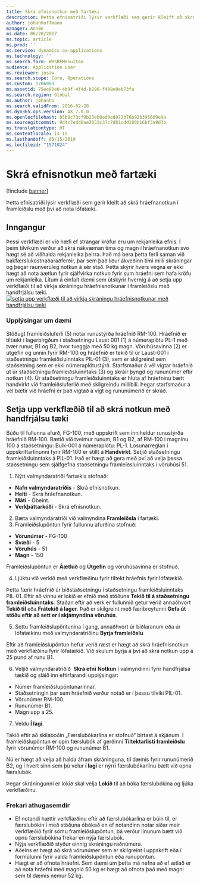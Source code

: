 ```yaml
---
title: Skrá efnisnotkun með fartæki
description: Þetta efnisatriði lýsir verkflæði sem gerir kleift að skrá hráefnanotkun í framleiðslu með því að nota lófatæki.
author: johanhoffmann
manager: AnnBe
ms.date: 06/20/2017
ms.topic: article
ms.prod: ''
ms.service: dynamics-ax-applications
ms.technology: ''
ms.search.form: WHSRFMenuItem
audience: Application User
ms.reviewer: josaw
ms.search.scope: Core, Operations
ms.custom: 1706093
ms.assetid: 75ee68e0-4b9f-4f4d-b286-f498e0eb73fa
ms.search.region: Global
ms.author: johanho
ms.search.validFrom: 2016-02-28
ms.dyn365.ops.version: AX 7.0.0
ms.openlocfilehash: b5b9c73cf9b23eb8ad9ed872b76b92b395609e9a
ms.sourcegitcommit: 9d4c7edd0ae2053c37c7d81cdd180b16bf3a9d3b
ms.translationtype: HT
ms.contentlocale: is-IS
ms.lasthandoff: 05/15/2019
ms.locfileid: "1571024"
---
```

# <a name="register-material-consumption-using-a-mobile-device"></a>Skrá efnisnotkun með fartæki

[!include [banner](../includes/banner.md)]

Þetta efnisatriði lýsir verkflæði sem gerir kleift að skrá hráefnanotkun í framleiðslu með því að nota lófatæki.

<a name="introduction"></a>Inngangur
------------

Þessi verkflæði er við hæfi ef strangar kröfur eru um rekjanleika efnis. Í þeim tilvikum verður að skrá nákvæman tíma og magn í hráefnanotkun svo hægt sé að viðhalda rekjanleika þeirra. Það má bera þetta ferli saman við bakfærslukostnaðaraðferðir, þar sem það líður ákveðinn tími milli skráningar og þegar raunveruleg notkun á sér stað. Þetta skýrir hvers vegna er ekki hægt að nota áætlun fyrir sjálfvirka notkun fyrir sum hráefni sem hafa kröfu um rekjanleika. Lítum á einfalt dæmi sem útskýrir hvernig á að setja upp verkflæði til að virkja skráningu hráefnisnotkunar í framleiðslu með handfrjálsu tæki. [![setja upp verkflæði til að virkja skráningu hráefnisnotkunar með handfrjálsu tæki](./media/scenario3.png)](./media/scenario3.png)

### <a name="scenario-details"></a>Upplýsingar um dæmi

Stöðugt framleiðsluferli (5) notar runustýrða hráefnið RM-100. Hráefnið er tiltækt í lagerbirgðum í staðsetningu Laust 001 (1) á númeraplötu PL-1 með tvær runur, B1 og B2, hvor tveggja með 50 kg magn. Vöruhúsavinna (2) er útgefin og unnin fyrir RM-100 og hráefnið er tekið til úr Laust-001 í staðsetningu framleiðsluinntaks PIL-01 (3), sem er skilgreind sem staðsetning sem er ekki númeraplötustýrð. Starfsmaður á vél vigtar hráefnið út úr staðsetningu framleiðsluinntaks (3) og skráir þyngd og rununúmer eftir notkun (4). Úr staðsetningu framleiðsluinntaks er hluta af hráefninu bætt handvirkt við framleiðsluferlið með skilgreindu millibili. Þegar starfsmaður á vél bætir við hráefni er það vigtað á vigt og rununúmerið er skráð.

## <a name="set-up-theworkflow-to-register-consumption-using-a-handheld-device"></a>Setja upp verkflæðið til að skrá notkun með handfrjálsu tæki
Búðu til fullunna afurð, FG-100, með uppskrift sem inniheldur runustýrða hráefnið RM-100. Bætið við tveimur runum, B1 og B2, af RM-100 í magninu 100 á staðsetningu: Bulk-001 á númeraplötu: PL-1. Losunarreglan í uppskriftarlínunni fyrir RM-100 er stillt á **Handvirkt**. Setjið staðsetningu framleiðsluinntaks á PIL-01. Það er hægt að gera með því að velja þessa staðsetningu sem sjálfgefna staðsetningu framleiðsluinntaks í vöruhúsi 51.

1.  Nýtt valmyndaratriði fartækis stofnað: 

-    **Nafn valmyndaratriðis** - Skrá efnisnotkun. 
-    **Heiti** - Skrá hráefnanotkun. 
-    **Máti** - Óbeint. 
-    **Verkþáttarkóði** - Skrá efnisnotkun.

2.  Bæta valmyndaratriði við valmyndina **Framleiðsla** í fartæki.
3.  Framleiðslupöntun fyrir fullunnu afurðina stofnuð: 

-    **Vörunúmer** - FG-100 
-    **Svæði** - 5 
-    **Vöruhús** - 51 
-    **Magn** - 150

Framleiðslupöntun er **Áætluð** og **Útgefin** og vöruhúsavinna er stofnuð.

4.  Ljúktu við verkið með verkflæðinu fyrir tiltekt hráefnis fyrir lófatækið.

Þetta færir hráefnið úr biðstaðsetningu í staðsetningu framleiðsluinntaks PIL-01. Eftir að vinnu er lokið er efnið með stöðuna **Tekið til á staðsetningu framleiðsluinntaks**. Staðan eftir að verk er fullunnið getur verið annaðhvort **Tekið til** eða **Frátekið á lager**. Það er skilgreint með færibreytunni **Gefa út stöðu eftir að sett er í skjámyndina vöruhús**.

5.  Settu framleiðslupöntunina í gang, annaðhvort úr biðlaranum eða úr lófatækinu með valmyndaratriðinu **Byrja framleiðslu**.

Eftir að framleiðslupöntun hefur verið ræst er hægt að skrá hráefnisnotkun með verkflæðinu fyrir lófatækið. Við skulum byrja á því að skrá notkun upp á 25 pund af runu B1.

6.  Veljið valmyndaratriðið  **Skrá efni** **Notkun** í valmyndinni fyrir handfrjálsa tækið og sláið inn eftirfarandi upplýsingar: 

-    Númer framleiðslupöntunarinnar. 
-    Staðsetningin þar sem hráefnið verður notað er í þessu tilviki PIL-01. 
-    Vörunúmer RM-100. 
-    Rununúmer B1. 
-    Magn upp á 25.

7.  Veldu **Í lagi**.

Takið eftir að skilaboðin „Færslubókarlína er stofnuð“ birtast á skjánum. Í framleiðslupöntun er opin færslubók af gerðinni **Tiltektarlisti framleiðslu** fyrir vörunúmer RM-100 og rununúmer B1. 

Nú er hægt að velja að halda áfram skráninguna, til dæmis fyrir rununúmerið B2, og í hvert sinn sem þú velur **í lagi** er nýrri færslubókarlínu bætt við opna færslubók. 

Þegar skráningunni er lokið skal velja **Lokið** til að bóka færslubókina og ljúka verkflæðinu.

### <a name="additional-comments"></a>Frekari athugasemdir 

-   Ef notandi hættir verkflæðinu eftir að færslubókarlína er búin til, er færslubókin í með stöðuna óbókað en ef notandinn notar síðar meir verkflæðið fyrir sömu framleiðslupöntun, þá verður línunum bætt við opnu færslubókina frekar en nýja færslubók.
-   Nýja verkflæðið styður einnig skráningu raðnúmera.
-   Aðeins er hægt að skrá vörunúmer sem er skilgreint í uppskrift eða í formúlunni fyrir valda framleiðslupöntun eða runupöntun.
-   Hægt er að ofnota hráefni. Sem dæmi um þetta má nefna að ef ætlað er að nota hráefni með magnið 50 kg er hægt að ofnota það með magni sem til dæmis nemur 52 kg.


